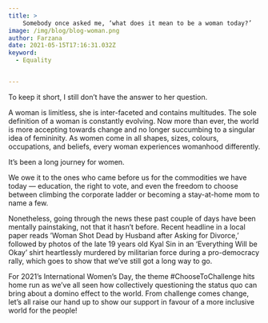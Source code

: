 ```yaml
---
title: >
    Somebody once asked me, ‘what does it mean to be a woman today?’
image: /img/blog/blog-woman.png
author: Farzana
date: 2021-05-15T17:16:31.032Z
keyword:
  - Equality


---
```


To keep it short, I still don’t have the answer to her question.

A woman is limitless, she is inter-faceted and contains multitudes. The sole definition of a woman is constantly evolving. Now more than ever, the world is more accepting towards change and no longer succumbing to a singular idea of femininity. As women come in all shapes, sizes, colours, occupations, and beliefs, every woman experiences womanhood differently.

It’s been a long journey for women.

We owe it to the ones who came before us for the commodities we have today — education, the right to vote, and even the freedom to choose between climbing the corporate ladder or becoming a stay-at-home mom to name a few.

Nonetheless, going through the news these past couple of days have been mentally painstaking, not that it hasn’t before. Recent headline in a local paper reads ’Woman Shot Dead by Husband after Asking for Divorce,’ followed by photos of the late 19 years old Kyal Sin in an ‘Everything Will be Okay’ shirt heartlessly murdered by militarian force during a pro-democracy rally, which goes to show that we’ve still got a long way to go.

For 2021’s International Women’s Day, the theme #ChooseToChallenge hits home run as we’ve all seen how collectively questioning the status quo can bring about a domino effect to the world. From challenge comes change, let’s all raise our hand up to show our support in favour of a more inclusive world for the people!
